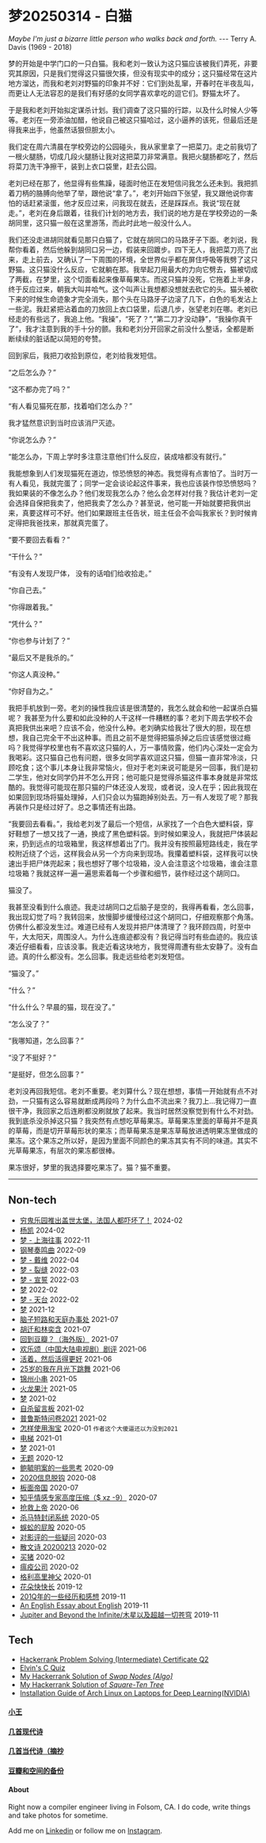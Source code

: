 # 梦20250314 - 白猫

*Maybe I'm just a bizarre little person who walks back and forth.* --- Terry A. Davis (1969 - 2018)

梦的开始是中学门口的一只白猫。我和老刘一致认为这只猫应该被我们弄死，非要究其原因，只是我们觉得这只猫很欠揍，但没有现实中的成分；这只猫经常在这片地方溜达，而我和老刘对野猫的印象并不好：它们到处乱窜，开春时在半夜乱叫，而更让人无法容忍的是我们有好感的女同学喜欢拿吃的逗它们。野猫太坏了。

于是我和老刘开始拟定谋杀计划。我们调查了这只猫的行踪，以及什么时候人少等等。老刘在一旁添油加醋，他说自己被这只猫哈过，这小逼养的该死，但最后还是得我来出手，他虽然话狠但胆太小。

我们定在周六清晨在学校旁边的公园碰头，我从家里拿了一把菜刀。走之前我切了一根火腿肠，切成几段火腿肠让我对这把菜刀非常满意。我把火腿肠都吃了，然后将菜刀洗干净擦干，装到上衣口袋里，赶去公园。

老刘已经在那了，他显得有些焦躁，碰面时他正在发短信问我怎么还未到。我把抓着刀柄的胳膊向他举了举，跟他说“拿了。”，老刘开始四下张望，我又跟他说你害怕的话赶紧滚蛋，他才反应过来，问我现在就去，还是踩踩点。我说“现在就走。”，老刘在身后跟着，往我们计划的地方去，我们说的地方是在学校旁边的一条胡同里，这只猫一般在这里游荡，而此时此地一般没什么人。

我们还没走进胡同就看见那只白猫了，它就在胡同口的马路牙子下面。老刘说，我帮你看着，然后他躲到胡同口另一边，假装来回踱步。四下无人，我把菜刀亮了出来，走上前去，又确认了一下周围的环境，全世界似乎都在屏住呼吸等我劈了这只野猫。这只猫没什么反应，它就躺在那。我举起刀用最大的力向它劈去，猫被切成了两截，在梦里，这个切面看起来像草莓果冻。而这只猫并没死，它拖着上半身，终于反应过来，朝我大叫并哈气。这个叫声让我想都没想就去砍它的头。猫头被砍下来的时候生命迹象才完全消失，那个头在马路牙子边滚了几下，白色的毛发沾上一些泥。我赶紧把沾着血的刀放回上衣口袋里，后退几步，张望老刘在哪。老刘已经走的有些远了，我追上他。“我操”，“死了？”,“第二刀才没动静”，“我操你真干了”，我才注意到我的手十分的颤。我和老刘分开回家之前没什么整话，全都是断断续续的脏话配以简短的夸赞。

回到家后，我把刀收拾到原位，老刘给我发短信。

“之后怎么办？”

“这不都办完了吗？”

“有人看见猫死在那，找着咱们怎么办？”

我才猛然意识到当时应该消尸灭迹。

“你说怎么办？”

“能怎么办，下周上学时多注意注意他们什么反应，装成啥都没有就行。”

我能想象到人们发现猫死在道边，惊恐愤怒的神态。我觉得有点害怕了。当时万一有人看见，我就完蛋了；同学一定会谈论起这件事来，我也应该装作惊恐愤怒吗？我如果装的不像怎么办？他们发现我怎么办？他么会怎样对付我？我估计老刘一定会选择自保把我卖了，他把我卖了怎么办？甚至说，他可能一开始就要把我供出来，真要这样可不好。他们如果跟班主任告状，班主任会不会叫我家长？到时候肯定得把我爸找来，那就真完蛋了。

“要不要回去看看？”

“干什么？”

“有没有人发现尸体， 没有的话咱们给收拾走。”

“你自己去。”

“你得跟着我。”

“凭什么？”

“你也参与计划了？”

“最后又不是我杀的。”

“你这人真没种。”

“你好自为之。”

我把手机放到一旁。老刘的操性我应该是很清楚的，我怎么就会和他一起谋杀白猫呢？ 我甚至为什么要和如此没种的人干这样一件糟糕的事？老刘下周去学校不会真把我供出来吧？应该不会，他没什么种。老刘确实给我壮了很大的胆，现在想想，我自己完全干不出这种事。而且之前不是觉得把猫杀掉之后应该感觉很过瘾吗？我觉得学校里也有不喜欢这只猫的人，万一事情败露，他们内心深处一定会为我喝彩。这只猫自己也有问题，很多女同学喜欢逗这只猫，但猫一直非常冷淡，只顾吃食；这个事儿本身让我非常恼火，但对于老刘来说可能是另一回事，我们是初二学生，他对女同学仍并不怎么开窍；他可能只是觉得杀猫这件事本身就是非常炫酷的。我觉得可能现在那只猫的尸体还没人发现，或者说，没人在乎；因此我现在如果回到现场将猫处理掉，人们只会以为猫跑掉别处去。万一有人发现了呢？那我再装作只是经过好了。总之事情还有出路。

“我要回去看看。”，我给老刘发了最后一个短信，从家找了一个白色大塑料袋，穿好鞋想了一想又找了一通，换成了黑色塑料袋。到时候如果没人，我就把尸体装起来，扔到远点的垃圾箱里，我这样想着出了门。我并没有按照最短路线走，我在学校附近绕了个远，这样我会从另一个方向来到现场。我攥着塑料袋，这样我可以快速出手把尸体兜起来；我也想好了哪个垃圾箱，没人会注意这个垃圾箱，谁会注意垃圾箱？我就这样一遍一遍思索着每一个步骤和细节，装作经过这个胡同口。

猫没了。

我甚至没看到什么痕迹。我走过胡同口之后脑子是空的，我得再看看，怎么回事，我出现幻觉了吗？我转回来，放慢脚步缓慢经过这个胡同口，仔细观察那个角落。仿佛什么都没发生过。难道已经有人发现并把尸体清理了？我环顾四周，时至中午，大太阳天，周围没人。为什么连痕迹都没有？我记得当时有些血迹的。我应该凑近仔细看看，应该没事。我走近看这块地方，我觉得周遭有些太安静了。没有血迹。真的什么都没有。怎么回事。我走远些给老刘发短信。

“猫没了。”

“什么？”

“什么什么？早晨的猫，现在没了。”

“怎么没了？”

“我哪知道，怎么回事？”

“没了不挺好？”

“是挺好，但怎么回事？”

老刘没再回我短信。老刘不重要。老刘算什么？现在想想，事情一开始就有点不对劲，一只猫有这么容易就断成两段吗？为什么血不流出来？我刀上...我记得刀一直很干净，我回家之后连刷都没刷就放了起来。我当时居然没察觉到有什么不对劲。我到底杀没杀掉这只猫？我突然有点想吃草莓果冻。草莓果冻里面的草莓并不是真的草莓，而是切开草莓形状的果冻；而草莓果冻是果冻草莓放进透明果冻里做成的果冻。这个果冻之所以好，是因为里面不同颜色的果冻其实有不同的味道。其实不光草莓果冻，有层次的果冻都很棒。

果冻很好，梦里的我选择要吃果冻了。猫？猫不重要。

---

## Non-tech

* [穷鬼乐园推出盖世太堡，法国人都吓坏了！](posts/2024-02-13.md) 2024-02
* [杨凯](posts/2024-02-03-yk.md) 2024-02
* [梦 - 上海往事](posts/2022-11-19-dream.md) 2022-11
* [钢琴奏鸣曲](posts/2022-09-sonatine.md) 2022-09
* [梦 - 戴维](posts/2022-04-06-dream.md) 2022-04
* [梦 - 裂缝](posts/2022-03-19-dream.md) 2022-03
* [梦 - 宣誓](posts/2022-03-06-dream.md) 2022-03
* [梦](posts/2022-02-22-dream.md) 2022-02
* [梦 - 天台](posts/2022-02-18-dream.md) 2022-02
* [梦](posts/2021-12-27-dream.md) 2021-12
* [脑子短路和天庭办事处](posts/2021-07-oracle.md) 2021-07
* [胡迁和林奕含](posts/2021-07-killer.md) 2021-07
* [回到豆瓣？（海外版）](posts/2021-07-dbrt.md) 2021-07
* [欢乐颂（中国大陆电视剧）剧评](posts/2021-06-tv.md) 2021-06
* [活着，然后活得更好](posts/2021-06-motiv.md) 2021-06
* [25岁的我在月光下跳舞](posts/2021-06-25.md) 2021-06
* [锦州小串](posts/2021-05-bbq.md) 2021-05
* [火龙果汁](posts/2021-05-13-dragonfruit.md) 2021-05
* [梦](posts/2021-02-22-dream.md) 2021-02
* [自杀留言板](posts/2021-02-suicide.md) 2021-02
* [普鲁斯特问卷2021](posts/2021-02-q.md) 2021-02
* [怎样使用淘宝](posts/2020-01-taobao.md) 2020-01 `作者这个大傻逼还以为没到2021`
* [电梯](posts/2021-01-e.md) 2021-01
* [梦](posts/2021-01-dream.md) 2021-01
* [无题](posts/2020-12-28-none.md) 2020-12
* [鲍毓明案的一些思考](posts/2020-08-sh.md) 2020-09
* [2020信息脱钩](posts/2020-08-detach.md) 2020-08
* [板面帝国](posts/2020-07-28-bmatrix.md) 2020-07
* [知乎情感专家高度压缩（$ xz -9）](posts/2020-07-zhihu.md) 2020-07
* [抢救上帝](posts/2020-06-rescue-of-god.md) 2020-06
* [杀马特封闭系统](posts/2020-05-21-closure.md) 2020-05
* [蜈蚣的屁股](posts/2020-05-14-ass.md) 2020-05
* [对影评的一些疑问](posts/2020-03-11-mreview.md) 2020-03
* [散文诗 20200213](posts/2020-02-13-v.md) 2020-02
* [买猪](posts/2020-02-09-pig.md) 2020-02
* [瘟疫公司](posts/2020-02-02-ncov.md) 2020-02
* [格利高里神父](posts/2020-01-05-hl2.md) 2020-01
* [花朵快快长](posts/2019-12-21-none.md) 2019-12
* [201Q年的一些经历和感想](posts/2019-11-30-q.md) 2019-11
* [An English Essay about English](posts/2019-11-english.md) 2019-11
* [Jupiter and Beyond the Infinite/木星以及超越一切苍穹](posts/2019-11-26-idx.md) 2019-11

## Tech

* [Hackerrank Problem Solving (Intermediate) Certificate Q2](posts_tech/2022-03-24-hkrk.md)
* [Elvin's C Quiz](posts_tech/elvin-s-c-quiz.md)
* [My Hackerrank Solution of *Swap Nodes [Algo]*](posts_tech/2021-03-17-hkrk.md)
* [My Hackerrank Solution of *Square-Ten Tree*](posts_tech/2021-04-09-hkrk.md)
* [Installation Guide of Arch Linux on Laptops for Deep Learning(NVIDIA)](posts_tech/2019-12-15-12.md)

#### [小王](index_wang.md)

#### [几首现代诗](index_mverse.md)

#### [几首当代诗（摘抄](contemporary/intro.md)

#### [豆瓣和空间的备份](index_history.md)

#### About

Right now a compiler engineer living in Folsom, CA. I do code, write things and take photos for sometime.

Add me on [Linkedin](https://www.linkedin.com/in/elvinw95) or follow me on [Instagram](https://www.instagram.com/e1vinwang).